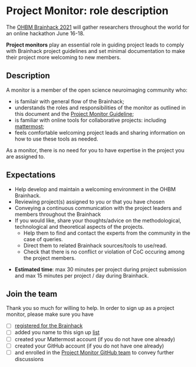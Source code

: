 # Project Monitor: role description

The [OHBM Brainhack 2021](https://ohbm.github.io/hackathon2021/) will gather researchers throughout the world for an online hackathon June 16-18.

**Project monitors** play an essential role in guiding project leads to comply with Brainhack project guidelines and set minimal documentation to make their project more welcoming to new members.

## Description ##
A monitor is a member of the open science neuroimaging community who:
 - is familair with general flow of the Brainhack;
 - understands the roles and responsibilities of the monitor as outlined in this document and the [Project Monitor Guideline](https://github.com/ohbm/hackathon2021/blob/main/.github/ISSUE_TEMPLATE/handbooks/monitor_guideline.md);
 - is familiar with online tools for collaborative projects: including [mattermost](https://mattermost.brainhack.org)<!-- TODO: identify platform(s) -->;
 - feels comfortable welcoming project leads and sharing information on how to use these tools as needed.

As a monitor, there is no need for you to have expertise in the project you are assigned to.

## Expectations ##
- Help develop and maintain a welcoming environment in the OHBM Brainhack.
- Reviewing project(s) assigned to you or that you have chosen
- Conveying a continuous communication with the project leaders and members throughout the Brainhack
- If you would like, share your thoughts/advice on the methodological, technological and theoretical aspects of the projects.
   - Help them to find and contact the experts from the community in the case of queries.  
   - Direct them to related Brainhack sources/tools to use/read.
   - Check that there is no conflict or violation of CoC occuring among the project members.
<!-- 6. Jointly with the team of project monitors, help identify possible merges across projects and hubs. We would like to target a total of 20-25 projects per hub maximum to keep project pitches under 1.5 hours. -->
<!-- 7. Once projects have been approved, help advertise them on the website and social media in relation with the communication team. -->
<!-- 8. During the Brainhack, interact daily with the project lead on Github to 1- get feedback on the event, 2- document progress and 3- gather any feedback or specific need for help regarding the project. Communicate feedback or any identified issues with hub leads as needed. -->

- **Estimated time**: max 30 minutes per project during project submission and max 15 minutes per project / day during Brainhack.

## Join the team ##
Thank you so much for willing to help. In order to sign up as a project monitor, please make sure you have
- [ ] [registered for the Brainhack](https://www.humanbrainmapping.org/i4a/ams/meetings/index.cfm?controller=meetings&action=startRegistration&conferenceID=128&reginit=1&pageID=3978)
- [ ] added you name to this sign up [list](<!-- TODO: create contributors list -->)
- [ ] created your Mattermost account (if you do not have one already)
- [ ] created your GitHub account (if you do not have one already)
- [ ] and enrolled in the [Project Monitor GitHub team](https://github.com/orgs/ohbm/teams/hack2021-monitors) to convey further discussions
<!--
- [ ] Share some details about yourself in the PM Spreadsheet.
-->